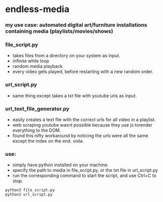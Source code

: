 # endless-media

### my use case: automated digital art/furniture installations containing media (playlists/movies/shows)

### file_script.py

* takes files from a directory on your system as input.
* infinite while loop
* random media playback
* every video gets played, before restarting with a new random order.

### url_script.py

* same thing except takes a txt file with youtube urls as input.

### url_text_file_generator.py

* easily creates a text file with the correct urls for all video in a playlist.
* web scraping youtube wasnt possible because they use js torender everything to the DOM.
* found this nifty workaround by noticing the urls were all the same except the index on the end. voila. 

### use:

* simply have python installed on your machine.
* specify the path to media in file_script.py, or the txt file in url_script.py
* run the corresponding command to start the script, and use Ctrl+C to stop.

```
python3 file_script.py
python3 url_script.py
```
	
	
